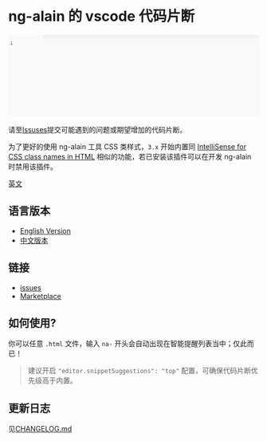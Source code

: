 # ng-alain 的 vscode 代码片断

![Plugin in action](help.gif)

请至[Issuses](https://github.com/cipchk/ng-alain-vscode/issues)提交可能遇到的问题或期望增加的代码片断。

为了更好的使用 ng-alain 工具 CSS 类样式，`3.x` 开始内置同 [IntelliSense for CSS class names in HTML](https://marketplace.visualstudio.com/items?itemName=Zignd.html-css-class-completion) 相似的功能，若已安装该插件可以在开发 ng-alain 时禁用该插件。

[英文](README.md)

## 语言版本

- [English Version](https://marketplace.visualstudio.com/items?itemName=cipchk.ng-alain-vscode)
- [中文版本](https://marketplace.visualstudio.com/items?itemName=cipchk.ng-alain-vscode-zh-CN)

## 链接

- [issues](https://github.com/cipchk/ng-alain-vscode/issues)
- [Marketplace](https://marketplace.visualstudio.com/items?itemName=cipchk.ng-alain-vscode)

## 如何使用?

你可以任意 `.html` 文件，输入 `na-` 开头会自动出现在智能提醒列表当中；仅此而已！

> 建议开启 `"editor.snippetSuggestions": "top"` 配置，可确保代码片断优先级高于内置。

## 更新日志

见[CHANGELOG.md](CHANGELOG.md)
